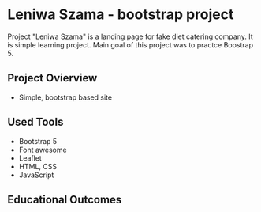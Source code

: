 # Leniwa Szama - bootstrap project

Project "Leniwa Szama" is a landing page for fake diet catering company. It is simple learning project. Main goal of this project was to practce Boostrap 5.

## Project Ovierview

- Simple, bootstrap based site

## Used Tools

- Bootstrap 5
- Font awesome
- Leaflet
- HTML, CSS
- JavaScript

## Educational Outcomes
